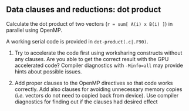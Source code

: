 ## Data clauses and reductions: dot product

Calculate the dot product of two vectors (`r = sum[ A(i) x B(i) ]`) in parallel using OpenMP.

A working serial code is provided in `dot-product(.c|.F90)`.

1. Try to accelerate the code first using worksharing constructs without any clauses.
   Are you able to get the correct result with the GPU accelerated code?
   Compiler diagnostics with `-Minfo=all` may provide hints about possible issues.

2. Add proper clauses to the OpenMP directives so that code works correctly. Add also clauses
   for avoiding unnecessary memory copies (*i.e.* vectors do not need to copied back from 
   device). Use compiler diagnostics for finding out if the clauses had desired effect

